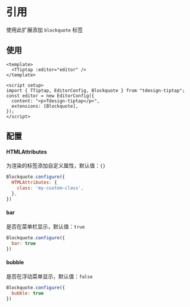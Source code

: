 # 引用

使用此扩展添加 `blockquote` 标签

## 使用

``` vue
<template>
  <TTiptap :editor="editor" />
</template>

<script setup>
import { TTiptap, EditorConfig, Blockquote } from "tdesign-tiptap";
const editor = new EditorConfig({
  content: "<p>Tdesign-tiptap</p>",
  extensions: [Blockquote],
});
</script>
```
## 配置

#### HTMLAttributes

为渲染的标签添加自定义属性，默认值：`{}`

```js
Blockquote.configure({
  HTMLAttributes: {
    class: 'my-custom-class',
  },
})
```

#### bar

是否在菜单栏显示，默认值：`true`

```js
Blockquote.configure({
  bar: true
})
```

#### bubble

是否在浮动菜单显示，默认值：`false`

```js
Blockquote.configure({
  bubble: true
})
```